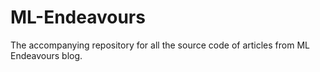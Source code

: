# ML-Endeavours
The accompanying repository for all the source code of articles from ML Endeavours blog.
